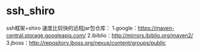 # ssh_shiro
ssh框架+shiro
速度比较快的远程jar包仓库：
1.google：https://maven-central.storage.googleapis.com/
2.ibiblio：http://mirrors.ibiblio.org/maven2/
3.jboss：http://repository.jboss.org/nexus/content/groups/public
